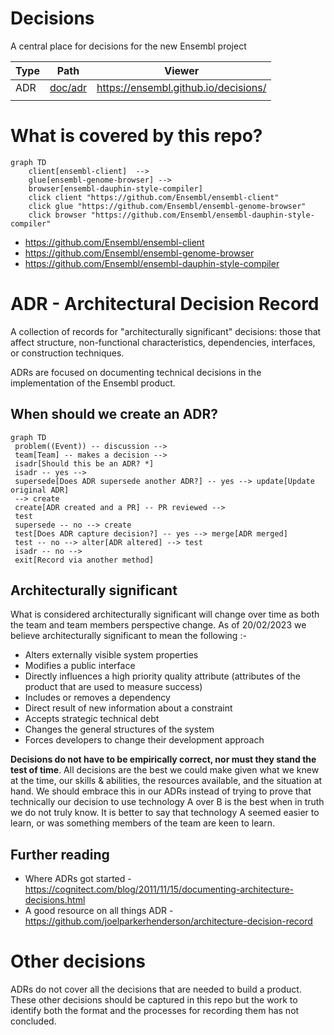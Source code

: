 # Decisions
A central place for decisions for the new Ensembl project

| Type | Path               | Viewer                               |
|------|--------------------|--------------------------------------|
| ADR  | [doc/adr](doc/adr) | https://ensembl.github.io/decisions/ |
|      |                    |                                      |

# What is covered by this repo?

```mermaid
graph TD
    client[ensembl-client]  --> 
    glue[ensembl-genome-browser] -->
    browser[ensembl-dauphin-style-compiler] 
    click client "https://github.com/Ensembl/ensembl-client"
    click glue "https://github.com/Ensembl/ensembl-genome-browser"
    click browser "https://github.com/Ensembl/ensembl-dauphin-style-compiler"
```

- https://github.com/Ensembl/ensembl-client
- https://github.com/Ensembl/ensembl-genome-browser
- https://github.com/Ensembl/ensembl-dauphin-style-compiler

# ADR - Architectural Decision Record  

A collection of records for "architecturally significant" decisions: those that affect structure, non-functional characteristics, dependencies, interfaces, or construction techniques. 

ADRs are focused on documenting technical decisions in the implementation of the Ensembl product.

## When should we create an ADR?
```mermaid
graph TD
 problem((Event)) -- discussion -->
 team[Team] -- makes a decision -->
 isadr[Should this be an ADR? *]
 isadr -- yes --> 
 supersede[Does ADR supersede another ADR?] -- yes --> update[Update original ADR]
 --> create
 create[ADR created and a PR] -- PR reviewed --> 
 test
 supersede -- no --> create 
 test[Does ADR capture decision?] -- yes --> merge[ADR merged]
 test -- no --> alter[ADR altered] --> test
 isadr -- no --> 
 exit[Record via another method]
```

## Architecturally significant
What is considered architecturally significant will change over time as both the team and team members perspective change. As of 20/02/2023 we believe architecturally significant to mean the following :- 

- Alters externally visible system properties
- Modifies a public interface 
- Directly influences a high priority quality attribute (attributes of the product that are used to measure success)
- Includes or removes a dependency 
- Direct result of new information about a constraint
- Accepts strategic technical debt 
- Changes the general structures of the system
- Forces developers to change their development approach 

**Decisions do not have to be empirically correct, nor must they stand the test of time**. All decisions are the best we could make given what we knew at the time, our skills & abilities, the resources available, and the situation at hand. We should embrace this in our ADRs instead of trying to prove that technically our decision to use technology A over B is the best when in truth we do not truly know. It is better to say that technology A seemed easier to learn, or was something members of the team are keen to learn.

## Further reading

- Where ADRs got started - https://cognitect.com/blog/2011/11/15/documenting-architecture-decisions.html 
- A good resource on all things ADR - https://github.com/joelparkerhenderson/architecture-decision-record

# Other decisions

ADRs do not cover all the decisions that are needed to build a product. These other decisions should be captured in this repo but the work to identify both the format and the processes for recording them has not concluded.